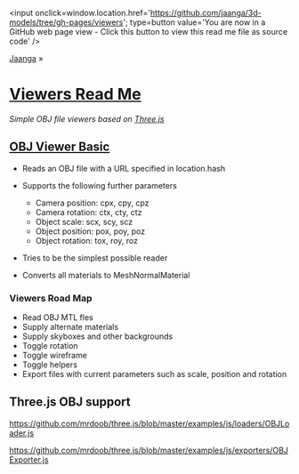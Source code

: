 ﻿<span style=display:none; >[You are now in a GitHub source code view - click this link to view this read me file as a web page]( http://jaanga.github.io/3d-models/viewers/ "View file as a web page." ) </span>
<input onclick=window.location.href='https://github.com/jaanga/3d-models/tree/gh-pages/viewers'; type=button  value='You are now in a GitHub web page view - Click this button to view this read me file as source code' />

[Jaanga]( http://jaanga.github.io ) »

[Viewers Read Me]( index.html )
===

_Simple OBJ file viewers based on [Three.js]( http://threejs.org )_




## [OBJ Viewer Basic]( http://jaanga.github.io/3d-models/viewers/obj-viewer-basic/index.html )

* Reads an OBJ file with a URL specified in location.hash 

* Supports the following further parameters
	* Camera position: cpx, cpy, cpz
	* Camera rotation: ctx, cty, ctz
	* Object scale: scx, scy, scz
	* Object position: pox, poy, poz
	* Object rotation: tox, roy, roz
* Tries to be the simplest possible reader
* Converts all materials to MeshNormalMaterial

### Viewers Road Map

* Read OBJ MTL fles
* Supply alternate materials
* Supply skyboxes and other backgrounds
* Toggle rotation
* Toggle wireframe
* Toggle helpers
* Export files with current parameters such as scale, position and rotation


## Three.js OBJ support

<https://github.com/mrdoob/three.js/blob/master/examples/js/loaders/OBJLoader.js>  

<https://github.com/mrdoob/three.js/blob/master/examples/js/exporters/OBJExporter.js>
